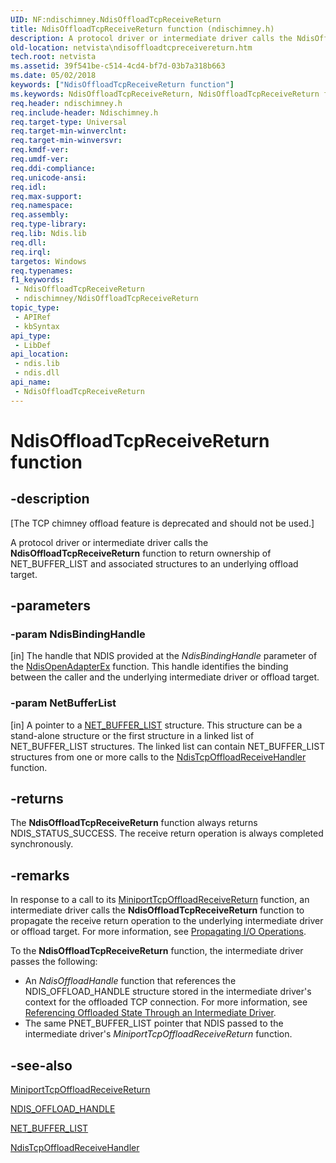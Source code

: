```yaml
---
UID: NF:ndischimney.NdisOffloadTcpReceiveReturn
title: NdisOffloadTcpReceiveReturn function (ndischimney.h)
description: A protocol driver or intermediate driver calls the NdisOffloadTcpReceiveReturn function to return ownership of NET_BUFFER_LIST and associated structures to an underlying offload target.
old-location: netvista\ndisoffloadtcpreceivereturn.htm
tech.root: netvista
ms.assetid: 39f541be-c514-4cd4-bf7d-03b7a318b663
ms.date: 05/02/2018
keywords: ["NdisOffloadTcpReceiveReturn function"]
ms.keywords: NdisOffloadTcpReceiveReturn, NdisOffloadTcpReceiveReturn function [Network Drivers Starting with Windows Vista], ndischimney/NdisOffloadTcpReceiveReturn, netvista.ndisoffloadtcpreceivereturn, tcp_chim_ndis_func_2fe6d15f-5e88-4aec-9c5b-281b0e002d8f.xml
req.header: ndischimney.h
req.include-header: Ndischimney.h
req.target-type: Universal
req.target-min-winverclnt: 
req.target-min-winversvr: 
req.kmdf-ver: 
req.umdf-ver: 
req.ddi-compliance: 
req.unicode-ansi: 
req.idl: 
req.max-support: 
req.namespace: 
req.assembly: 
req.type-library: 
req.lib: Ndis.lib
req.dll: 
req.irql: 
targetos: Windows
req.typenames: 
f1_keywords:
 - NdisOffloadTcpReceiveReturn
 - ndischimney/NdisOffloadTcpReceiveReturn
topic_type:
 - APIRef
 - kbSyntax
api_type:
 - LibDef
api_location:
 - ndis.lib
 - ndis.dll
api_name:
 - NdisOffloadTcpReceiveReturn
---
```


# NdisOffloadTcpReceiveReturn function


## -description

<p class="CCE_Message">[The TCP chimney offload feature is deprecated and should not be used.]

A protocol driver or intermediate driver calls the 
  <b>NdisOffloadTcpReceiveReturn</b> function to return ownership of NET_BUFFER_LIST and associated structures
  to an underlying offload target.

## -parameters

### -param NdisBindingHandle 

[in]
The handle that NDIS provided at the 
     <i>NdisBindingHandle</i> parameter of the 
     <a href="/windows-hardware/drivers/ddi/ndis/nf-ndis-ndisopenadapterex">NdisOpenAdapterEx</a> function. This handle
     identifies the binding between the caller and the underlying intermediate driver or offload
     target.

### -param NetBufferList 

[in]
A pointer to a 
     <a href="/windows-hardware/drivers/ddi/nbl/ns-nbl-net_buffer_list">NET_BUFFER_LIST</a> structure. This structure
     can be a stand-alone structure or the first structure in a linked list of NET_BUFFER_LIST structures.
     The linked list can contain NET_BUFFER_LIST structures from one or more calls to the 
     <a href="/windows-hardware/drivers/ddi/ndischimney/nc-ndischimney-ndis_tcp_offload_receive_indicate">
     NdisTcpOffloadReceiveHandler</a> function.

## -returns

The 
     <b>NdisOffloadTcpReceiveReturn</b> function always returns NDIS_STATUS_SUCCESS. The receive return
     operation is always completed synchronously.

## -remarks

In response to a call to its 
    <a href="/windows-hardware/drivers/ddi/ndischimney/nc-ndischimney-w_tcp_offload_receive_return_handler">
    MiniportTcpOffloadReceiveReturn</a> function, an intermediate driver calls the 
    <b>NdisOffloadTcpReceiveReturn</b> function to propagate the receive return operation to the underlying
    intermediate driver or offload target. For more information, see 
    <a href="/windows-hardware/drivers/network/propagating-i-o-operations">Propagating I/O Operations</a>.

To the 
    <b>NdisOffloadTcpReceiveReturn</b> function, the intermediate driver passes the following:

<ul>
<li>
An 
      <i>NdisOffloadHandle</i> function that references the NDIS_OFFLOAD_HANDLE structure stored in the
      intermediate driver's context for the offloaded TCP connection. For more information, see 
      <a href="/windows-hardware/drivers/network/referencing-offloaded-state-through-an-intermediate-driver">
      Referencing Offloaded State Through an Intermediate Driver</a>.

</li>
<li>
The same PNET_BUFFER_LIST pointer that NDIS passed to the intermediate driver's 
      <i>MiniportTcpOffloadReceiveReturn</i> function.

</li>
</ul>

## -see-also

<a href="/windows-hardware/drivers/ddi/ndischimney/nc-ndischimney-w_tcp_offload_receive_return_handler">
   MiniportTcpOffloadReceiveReturn</a>



<a href="/windows-hardware/drivers/ddi/ndischimney/ns-ndischimney-_ndis_offload_handle">NDIS_OFFLOAD_HANDLE</a>



<a href="/windows-hardware/drivers/ddi/nbl/ns-nbl-net_buffer_list">NET_BUFFER_LIST</a>



<a href="/windows-hardware/drivers/ddi/ndischimney/nc-ndischimney-ndis_tcp_offload_receive_indicate">NdisTcpOffloadReceiveHandler</a>